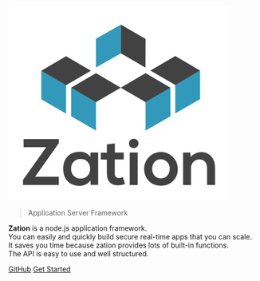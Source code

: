 ![logo](_media/zationLogo_animated.svg)


> Application Server Framework

<p id="sub-cover">
<b>Zation</b> is a node.js application framework.<br>
You can easily and quickly build secure real-time apps that you can scale. <br>
It saves you time because zation provides lots of built-in functions. <br>
The API is easy to use and well structured.


</p>


[GitHub](https://github.com/ZationServer)
[Get Started](#zation)